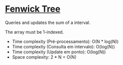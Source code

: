
# [Fenwick Tree](fenwick_tree.cpp)


Queries and updates the sum of a interval.

The array must be 1-indexed.


* Time complexity (Pré-processamento): O(N * log(N))
* Time complexity (Consulta em intervalo): O(log(N))
* Time complexity (Update em ponto): O(log(N))
* Space complexity: 2 * N = O(N)
